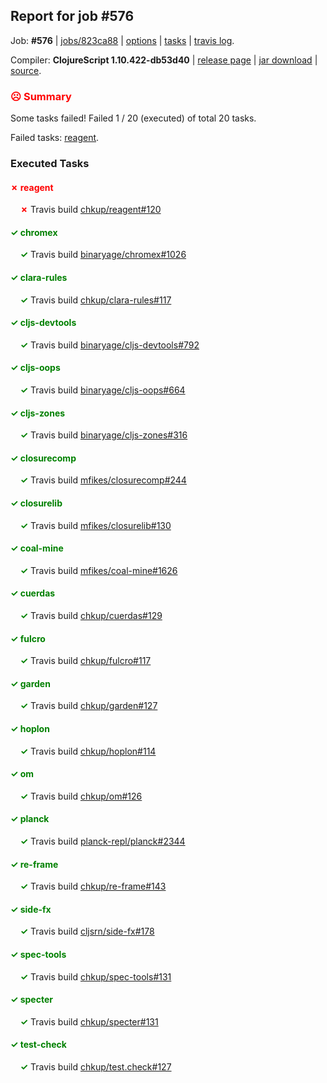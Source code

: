 ## Report for job #576

Job: **#576** | [jobs/823ca88](https://github.com/cljs-oss/canary/commit/823ca8852cb86f35d021984c06cd21256ef66503) | [options](options.edn) | [tasks](tasks.edn) | [travis log](https://travis-ci.org/cljs-oss/canary/builds/429035246).

Compiler: **ClojureScript 1.10.422-db53d40** | [release page](https://github.com/cljs-oss/canary/releases/tag/r1.10.422-db53d40) | [jar download](https://github.com/cljs-oss/canary/releases/download/r1.10.422-db53d40/clojurescript-1.10.422-db53d40.jar) | [source](https://github.com/mfikes/clojurescript/commit/db53d4062baf8b0474ceaf0ed35cd51b4d0a9854).

### <b style='color:red'>☹ Summary</b>

Some tasks failed! Failed 1 / 20 (executed) of total 20 tasks.

Failed tasks: [reagent](#-reagent).

### Executed Tasks

#### <b style='color:red'>&#x2717; reagent</b>
&nbsp;&nbsp;&nbsp;&nbsp;<b style='color:red'>&#x2717;</b> Travis build [chkup/reagent#120](https://travis-ci.org/chkup/reagent/builds/429036424)<br>

#### <b style='color:green'>&#x2713; chromex</b>
&nbsp;&nbsp;&nbsp;&nbsp;<b style='color:green'>&#x2713;</b> Travis build [binaryage/chromex#1026](https://travis-ci.org/binaryage/chromex/builds/429036353)<br>

#### <b style='color:green'>&#x2713; clara-rules</b>
&nbsp;&nbsp;&nbsp;&nbsp;<b style='color:green'>&#x2713;</b> Travis build [chkup/clara-rules#117](https://travis-ci.org/chkup/clara-rules/builds/429036359)<br>

#### <b style='color:green'>&#x2713; cljs-devtools</b>
&nbsp;&nbsp;&nbsp;&nbsp;<b style='color:green'>&#x2713;</b> Travis build [binaryage/cljs-devtools#792](https://travis-ci.org/binaryage/cljs-devtools/builds/429036371)<br>

#### <b style='color:green'>&#x2713; cljs-oops</b>
&nbsp;&nbsp;&nbsp;&nbsp;<b style='color:green'>&#x2713;</b> Travis build [binaryage/cljs-oops#664](https://travis-ci.org/binaryage/cljs-oops/builds/429036373)<br>

#### <b style='color:green'>&#x2713; cljs-zones</b>
&nbsp;&nbsp;&nbsp;&nbsp;<b style='color:green'>&#x2713;</b> Travis build [binaryage/cljs-zones#316](https://travis-ci.org/binaryage/cljs-zones/builds/429036377)<br>

#### <b style='color:green'>&#x2713; closurecomp</b>
&nbsp;&nbsp;&nbsp;&nbsp;<b style='color:green'>&#x2713;</b> Travis build [mfikes/closurecomp#244](https://travis-ci.org/mfikes/closurecomp/builds/429036379)<br>

#### <b style='color:green'>&#x2713; closurelib</b>
&nbsp;&nbsp;&nbsp;&nbsp;<b style='color:green'>&#x2713;</b> Travis build [mfikes/closurelib#130](https://travis-ci.org/mfikes/closurelib/builds/429036381)<br>

#### <b style='color:green'>&#x2713; coal-mine</b>
&nbsp;&nbsp;&nbsp;&nbsp;<b style='color:green'>&#x2713;</b> Travis build [mfikes/coal-mine#1626](https://travis-ci.org/mfikes/coal-mine/builds/429036383)<br>

#### <b style='color:green'>&#x2713; cuerdas</b>
&nbsp;&nbsp;&nbsp;&nbsp;<b style='color:green'>&#x2713;</b> Travis build [chkup/cuerdas#129](https://travis-ci.org/chkup/cuerdas/builds/429036389)<br>

#### <b style='color:green'>&#x2713; fulcro</b>
&nbsp;&nbsp;&nbsp;&nbsp;<b style='color:green'>&#x2713;</b> Travis build [chkup/fulcro#117](https://travis-ci.org/chkup/fulcro/builds/429036393)<br>

#### <b style='color:green'>&#x2713; garden</b>
&nbsp;&nbsp;&nbsp;&nbsp;<b style='color:green'>&#x2713;</b> Travis build [chkup/garden#127](https://travis-ci.org/chkup/garden/builds/429036401)<br>

#### <b style='color:green'>&#x2713; hoplon</b>
&nbsp;&nbsp;&nbsp;&nbsp;<b style='color:green'>&#x2713;</b> Travis build [chkup/hoplon#114](https://travis-ci.org/chkup/hoplon/builds/429036408)<br>

#### <b style='color:green'>&#x2713; om</b>
&nbsp;&nbsp;&nbsp;&nbsp;<b style='color:green'>&#x2713;</b> Travis build [chkup/om#126](https://travis-ci.org/chkup/om/builds/429036412)<br>

#### <b style='color:green'>&#x2713; planck</b>
&nbsp;&nbsp;&nbsp;&nbsp;<b style='color:green'>&#x2713;</b> Travis build [planck-repl/planck#2344](https://travis-ci.org/planck-repl/planck/builds/429036422)<br>

#### <b style='color:green'>&#x2713; re-frame</b>
&nbsp;&nbsp;&nbsp;&nbsp;<b style='color:green'>&#x2713;</b> Travis build [chkup/re-frame#143](https://travis-ci.org/chkup/re-frame/builds/429036448)<br>

#### <b style='color:green'>&#x2713; side-fx</b>
&nbsp;&nbsp;&nbsp;&nbsp;<b style='color:green'>&#x2713;</b> Travis build [cljsrn/side-fx#178](https://travis-ci.org/cljsrn/side-fx/builds/429036477)<br>

#### <b style='color:green'>&#x2713; spec-tools</b>
&nbsp;&nbsp;&nbsp;&nbsp;<b style='color:green'>&#x2713;</b> Travis build [chkup/spec-tools#131](https://travis-ci.org/chkup/spec-tools/builds/429036456)<br>

#### <b style='color:green'>&#x2713; specter</b>
&nbsp;&nbsp;&nbsp;&nbsp;<b style='color:green'>&#x2713;</b> Travis build [chkup/specter#131](https://travis-ci.org/chkup/specter/builds/429036483)<br>

#### <b style='color:green'>&#x2713; test-check</b>
&nbsp;&nbsp;&nbsp;&nbsp;<b style='color:green'>&#x2713;</b> Travis build [chkup/test.check#127](https://travis-ci.org/chkup/test.check/builds/429036479)<br>